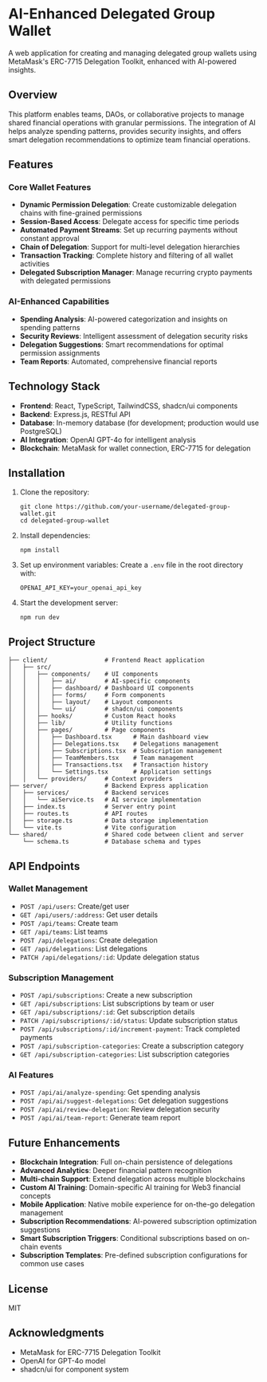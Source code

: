 # AI-Enhanced Delegated Group Wallet

A web application for creating and managing delegated group wallets using MetaMask's ERC-7715 Delegation Toolkit, enhanced with AI-powered insights.

## Overview

This platform enables teams, DAOs, or collaborative projects to manage shared financial operations with granular permissions. The integration of AI helps analyze spending patterns, provides security insights, and offers smart delegation recommendations to optimize team financial operations.

## Features

### Core Wallet Features
- **Dynamic Permission Delegation**: Create customizable delegation chains with fine-grained permissions
- **Session-Based Access**: Delegate access for specific time periods
- **Automated Payment Streams**: Set up recurring payments without constant approval
- **Chain of Delegation**: Support for multi-level delegation hierarchies
- **Transaction Tracking**: Complete history and filtering of all wallet activities
- **Delegated Subscription Manager**: Manage recurring crypto payments with delegated permissions

### AI-Enhanced Capabilities
- **Spending Analysis**: AI-powered categorization and insights on spending patterns
- **Security Reviews**: Intelligent assessment of delegation security risks
- **Delegation Suggestions**: Smart recommendations for optimal permission assignments
- **Team Reports**: Automated, comprehensive financial reports

## Technology Stack

- **Frontend**: React, TypeScript, TailwindCSS, shadcn/ui components
- **Backend**: Express.js, RESTful API
- **Database**: In-memory database (for development; production would use PostgreSQL)
- **AI Integration**: OpenAI GPT-4o for intelligent analysis
- **Blockchain**: MetaMask for wallet connection, ERC-7715 for delegation

## Installation

1. Clone the repository:
   ```
   git clone https://github.com/your-username/delegated-group-wallet.git
   cd delegated-group-wallet
   ```

2. Install dependencies:
   ```
   npm install
   ```

3. Set up environment variables:
   Create a `.env` file in the root directory with:
   ```
   OPENAI_API_KEY=your_openai_api_key
   ```

4. Start the development server:
   ```
   npm run dev
   ```

## Project Structure

```
├── client/                # Frontend React application
│   ├── src/
│   │   ├── components/    # UI components
│   │   │   ├── ai/        # AI-specific components
│   │   │   ├── dashboard/ # Dashboard UI components
│   │   │   ├── forms/     # Form components
│   │   │   ├── layout/    # Layout components
│   │   │   └── ui/        # shadcn/ui components
│   │   ├── hooks/         # Custom React hooks
│   │   ├── lib/           # Utility functions
│   │   ├── pages/         # Page components
│   │   │   ├── Dashboard.tsx      # Main dashboard view
│   │   │   ├── Delegations.tsx    # Delegations management
│   │   │   ├── Subscriptions.tsx  # Subscription management
│   │   │   ├── TeamMembers.tsx    # Team management
│   │   │   ├── Transactions.tsx   # Transaction history
│   │   │   └── Settings.tsx       # Application settings
│   │   └── providers/     # Context providers
├── server/                # Backend Express application
│   ├── services/          # Backend services
│   │   └── aiService.ts   # AI service implementation
│   ├── index.ts           # Server entry point
│   ├── routes.ts          # API routes
│   ├── storage.ts         # Data storage implementation
│   └── vite.ts            # Vite configuration
└── shared/                # Shared code between client and server
    └── schema.ts          # Database schema and types
```

## API Endpoints

### Wallet Management
- `POST /api/users`: Create/get user
- `GET /api/users/:address`: Get user details
- `POST /api/teams`: Create team
- `GET /api/teams`: List teams
- `POST /api/delegations`: Create delegation
- `GET /api/delegations`: List delegations
- `PATCH /api/delegations/:id`: Update delegation status

### Subscription Management
- `POST /api/subscriptions`: Create a new subscription
- `GET /api/subscriptions`: List subscriptions by team or user
- `GET /api/subscriptions/:id`: Get subscription details
- `PATCH /api/subscriptions/:id/status`: Update subscription status
- `POST /api/subscriptions/:id/increment-payment`: Track completed payments
- `POST /api/subscription-categories`: Create a subscription category
- `GET /api/subscription-categories`: List subscription categories

### AI Features
- `POST /api/ai/analyze-spending`: Get spending analysis
- `POST /api/ai/suggest-delegations`: Get delegation suggestions
- `POST /api/ai/review-delegation`: Review delegation security
- `POST /api/ai/team-report`: Generate team report

## Future Enhancements

- **Blockchain Integration**: Full on-chain persistence of delegations
- **Advanced Analytics**: Deeper financial pattern recognition
- **Multi-chain Support**: Extend delegation across multiple blockchains
- **Custom AI Training**: Domain-specific AI training for Web3 financial concepts
- **Mobile Application**: Native mobile experience for on-the-go delegation management
- **Subscription Recommendations**: AI-powered subscription optimization suggestions
- **Smart Subscription Triggers**: Conditional subscriptions based on on-chain events
- **Subscription Templates**: Pre-defined subscription configurations for common use cases

## License

MIT

## Acknowledgments

- MetaMask for ERC-7715 Delegation Toolkit
- OpenAI for GPT-4o model
- shadcn/ui for component system